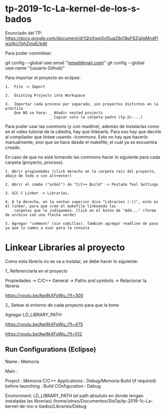 # tp-2019-1c-La-kernel-de-los-s-bados

Enunciado del TP: https://docs.google.com/document/d/1QlzXwpSvI5ua2lbO8pF6ZgjlgMndFlwzlAci7qhZmqE/edit

Para poder commitear:

git config --global user.email "(email@mail.com)"
git config --global user.name "(usuario Github)"

Para importar el proyecto en eclipse:

	1. 	File -> Import

	2. 	Existing Projects into Workspace

	3. 	Importar cada proceso por separado, son proyectos distintos en la práctica
		Que NO se hace:	_ Añadir nested projects
						_ Copiar solo la carpeta padre (tp-2c-...)


Para poder usar las commons (y con readline), además de instalarlas como en el video tutorial de la cátedra, hay que linkearla.
Para eso hay que decirle al compilador que linkee usando -lcommons. Esto no hay que hacerlo manualmente, sino que se hace
desde el makefile, el cual ya se encuentra creado.

En caso de que no esté tomando las commons hacer lo siguiente para cada carpeta (proyecto, proceso).

	1. Abrir propiedades (click derecho en la carpeta raíz del proyecto, abajo de todo o con alt+enter)

	2. Abrir el combo ("arbol") de "C/C++ Build" -> Pestaña Tool Settings

	3. GCC C Linker -> Libraries.

	4. A la derecha, en la ventan superior dice "Libraries (-l)", esto es el linker, para que cree el makefile linkeando las
		carpetas que le indiquemos. Click en el botón de "Add..." (forma de archivo con una flecha verde)

	5. Agregar "commons" (sin comillas). También agregar readline de paso ya que lo vamos a usar para la consola


# Linkear Libraries al proyecto

Como esta libreria no se va a instalar, se debe hacer lo siguiente:

1_ Referenciarla en el proyecto

Propiedades -> C/C++ General -> Paths and symbols -> Relacionar la libreria

https://youtu.be/Aw9kXFqWu_I?t=300

2_ Setear el entorno de cada proyecto para que la tome

Agregar LD_LIBRARY_PATH

https://youtu.be/Aw9kXFqWu_I?t=475

https://youtu.be/Aw9kXFqWu_I?t=512

## Run Configurations (Eclipse)

Name : Memoria

Main :

Project : Memoria
C/C++ Applications : Debug/Memoria
Build (if required) before launching :
Build COnfiguration : Debug

Environment:
LD_LIBRARY_PATH (el path absoluto en donde tengan instaladas las librerias)
/home/utnso/Documentos/SisOp/tp-2019-1c-La-kernel-de-los-s-bados/Libraries/Debug

